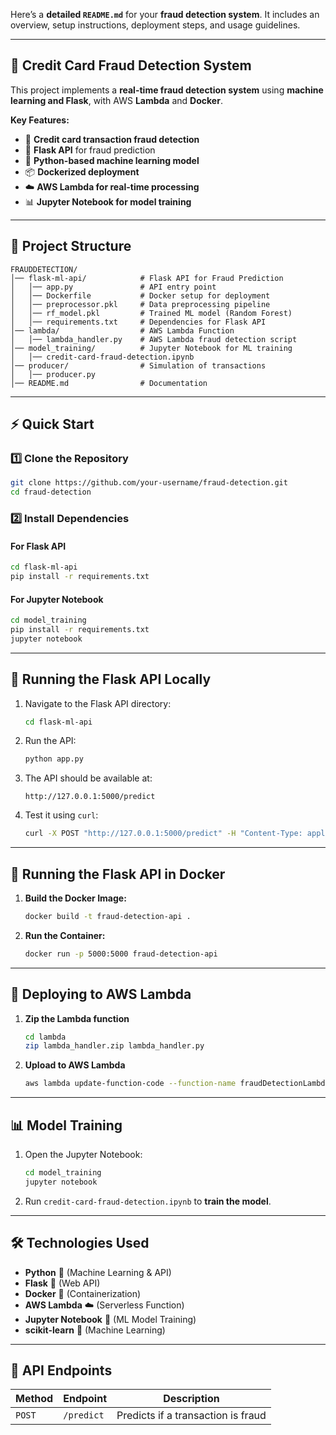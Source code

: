 Here’s a **detailed `README.md`** for your **fraud detection system**. It includes an overview, setup instructions, deployment steps, and usage guidelines.

---

## **🚀 Credit Card Fraud Detection System**
This project implements a **real-time fraud detection system** using **machine learning and Flask**, with AWS **Lambda** and **Docker**.

**Key Features:**
- 🏦 **Credit card transaction fraud detection**
- 🔗 **Flask API** for fraud prediction
- 🐍 **Python-based machine learning model**
- 📦 **Dockerized deployment**
- ☁️ **AWS Lambda for real-time processing**
- 📊 **Jupyter Notebook for model training**

---

## **📂 Project Structure**
```
FRAUDDETECTION/
│── flask-ml-api/            # Flask API for Fraud Prediction
│   │── app.py               # API entry point
│   │── Dockerfile           # Docker setup for deployment
│   │── preprocessor.pkl     # Data preprocessing pipeline
│   │── rf_model.pkl         # Trained ML model (Random Forest)
│   │── requirements.txt     # Dependencies for Flask API
│── lambda/                  # AWS Lambda Function
│   │── lambda_handler.py    # AWS Lambda fraud detection script
│── model_training/          # Jupyter Notebook for ML training
│   │── credit-card-fraud-detection.ipynb
│── producer/                # Simulation of transactions
│   │── producer.py
│── README.md                # Documentation
```

---

## **⚡ Quick Start**
### **1️⃣ Clone the Repository**
```bash
git clone https://github.com/your-username/fraud-detection.git
cd fraud-detection
```

### **2️⃣ Install Dependencies**
#### **For Flask API**
```bash
cd flask-ml-api
pip install -r requirements.txt
```

#### **For Jupyter Notebook**
```bash
cd model_training
pip install -r requirements.txt
jupyter notebook
```

---

## **🚀 Running the Flask API Locally**
1. Navigate to the Flask API directory:
   ```bash
   cd flask-ml-api
   ```

2. Run the API:
   ```bash
   python app.py
   ```

3. The API should be available at:  
   ```
   http://127.0.0.1:5000/predict
   ```

4. Test it using `curl`:
   ```bash
   curl -X POST "http://127.0.0.1:5000/predict" -H "Content-Type: application/json" -d '{"amount": 100, "card_type": "Visa"}'
   ```

---

## **🐳 Running the Flask API in Docker**
1. **Build the Docker Image:**
   ```bash
   docker build -t fraud-detection-api .
   ```

2. **Run the Container:**
   ```bash
   docker run -p 5000:5000 fraud-detection-api
   ```

---

## **📡 Deploying to AWS Lambda**
1. **Zip the Lambda function**
   ```bash
   cd lambda
   zip lambda_handler.zip lambda_handler.py
   ```

2. **Upload to AWS Lambda**
   ```bash
   aws lambda update-function-code --function-name fraudDetectionLambda --zip-file fileb://lambda_handler.zip
   ```

---

## **📊 Model Training**
1. Open the Jupyter Notebook:
   ```bash
   cd model_training
   jupyter notebook
   ```
2. Run `credit-card-fraud-detection.ipynb` to **train the model**.

---

## **🛠 Technologies Used**
- **Python** 🐍 (Machine Learning & API)
- **Flask** 🚀 (Web API)
- **Docker** 🐳 (Containerization)
- **AWS Lambda** ☁️ (Serverless Function)
- **Jupyter Notebook** 📓 (ML Model Training)
- **scikit-learn** 🤖 (Machine Learning)

---

## **📜 API Endpoints**
| Method | Endpoint             | Description |
|--------|----------------------|-------------|
| `POST` | `/predict`           | Predicts if a transaction is fraud |



